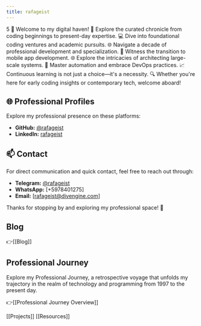```yaml
---
title: rafageist
---
```

5
🚀 Welcome to my digital haven! 📅 Explore the curated chronicle from coding beginnings to present-day expertise. 💻 Dive into foundational coding ventures and academic pursuits. 🌐 Navigate a decade of professional development and specialization. 📱 Witness the transition to mobile app development. 🌐 Explore the intricacies of architecting large-scale systems. 🤖 Master automation and embrace DevOps practices. 📈 Continuous learning is not just a choice—it's a necessity. 🔍 Whether you're here for early coding insights or contemporary tech, welcome aboard!

## 🌐 Professional Profiles

Explore my professional presence on these platforms:

- **GitHub:** [@rafageist](https://github.com/rafageist)
- **LinkedIn:** [rafageist](https://www.linkedin.com/in/rafageist)

## 📫 Contact

For direct communication and quick contact, feel free to reach out through:

- **Telegram:** [@rafageist](https://t.me/rafageist)
- **WhatsApp:** [+5978401275]
- **Email:** [rafageist@divengine.com]

Thanks for stopping by and exploring my professional space! 🚀

## Blog
👉[[Blog]]
## Professional Journey 

Explore my Professional Journey, a retrospective voyage that unfolds my trajectory in the realm of technology and programming from 1997 to the present day. 

👉[[Professional Journey Overview]]

[[Projects]]
[[Resources]]
